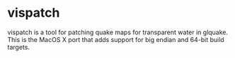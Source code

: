 vispatch
========

vispatch is a tool for patching quake maps for transparent water in glquake. This is the MacOS X port that adds support for big endian and 64-bit build targets. 
